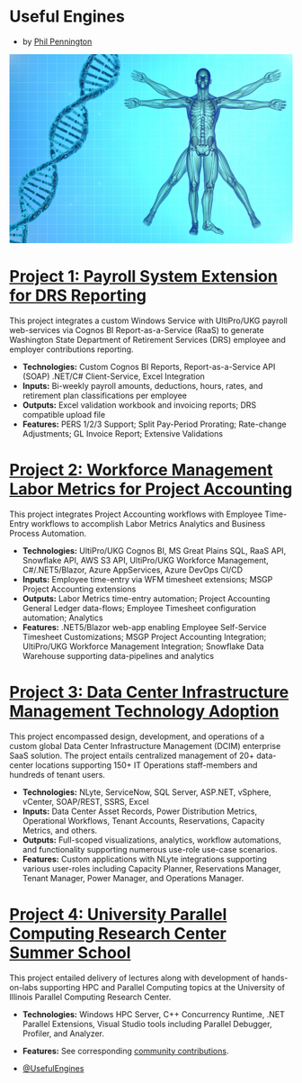 # Useful Engines
* by [Phil Pennington](http://PhilPennington.me)

![alt text](UsefulMan960x640.png)

# [Project 1: Payroll System Extension for DRS Reporting](https://github.com/0xC0DE4F00D/UltiProPERS)

This project integrates a custom Windows Service with UltiPro/UKG payroll web-services via Cognos BI Report-as-a-Service (RaaS) to generate Washington State Department of Retirement Services (DRS) employee and employer contributions reporting.
* **Technologies:** Custom Cognos BI Reports, Report-as-a-Service API (SOAP) .NET/C# Client-Service, Excel Integration
* **Inputs:** Bi-weekly payroll amounts, deductions, hours, rates, and retirement plan classifications per employee 
* **Outputs:** Excel validation workbook and invoicing reports; DRS compatible upload file
* **Features:** PERS 1/2/3 Support; Split Pay-Period Prorating; Rate-change Adjustments; GL Invoice Report; Extensive Validations  

# [Project 2: Workforce Management Labor Metrics for Project Accounting](https://github.com/0xC0DE4F00D/WFMLaborMetrics)

This project integrates Project Accounting workflows with Employee Time-Entry workflows to accomplish Labor Metrics Analytics and Business Process Automation.
* **Technologies:** UltiPro/UKG Cognos BI, MS Great Plains SQL, RaaS API, Snowflake API, AWS S3 API, UltiPro/UKG Workforce Management, C#/.NET5/Blazor, Azure AppServices, Azure DevOps CI/CD
* **Inputs:** Employee time-entry via WFM timesheet extensions; MSGP Project Accounting extensions 
* **Outputs:** Labor Metrics time-entry automation; Project Accounting General Ledger data-flows; Employee Timesheet configuration automation; Analytics
* **Features:** .NET5/Blazor web-app enabling Employee Self-Service Timesheet Customizations; MSGP Project Accounting Integration; UltiPro/UKG Workforce Management Integration; Snowflake Data Warehouse supporting data-pipelines and analytics

# [Project 3: Data Center Infrastructure Management Technology Adoption](https://github.com/UsefulEngines/DcimTechnologyAdoption)

This project encompassed design, development, and operations of a custom global Data Center Infrastructure Management (DCIM) enterprise SaaS solution. The project entails centralized management of 20+ data-center locations supporting 150+ IT Operations staff-members and hundreds of tenant users. 
* **Technologies:** NLyte, ServiceNow, SQL Server, ASP.NET, vSphere, vCenter, SOAP/REST, SSRS, Excel
* **Inputs:** Data Center Asset Records, Power Distribution Metrics, Operational Workflows, Tenant Accounts, Reservations, Capacity Metrics, and others.
* **Outputs:** Full-scoped visualizations, analytics, workflow automations, and functionality supporting numerous use-role use-case scenarios.
* **Features:** Custom applications with NLyte integrations supporting various user-roles including Capacity Planner, Reservations Manager, Tenant Manager, Power Manager, and Operations Manager. 
  
# [Project 4: University Parallel Computing Research Center Summer School](https://github.com/UsefulEngines/upcrc2011)

This project entailed delivery of lectures along with development of hands-on-labs supporting HPC and Parallel Computing topics at the University of Illinois Parallel Computing Research Center.
* **Technologies:** Windows HPC Server, C++ Concurrency Runtime, .NET Parallel Extensions, Visual Studio tools including Parallel Debugger, Profiler, and Analyzer.
* **Features:** See corresponding [community contributions](https://github.com/UsefulEngines?tab=repositories).

* [@UsefulEngines](https://GitHub.com/UsefulEngines)

